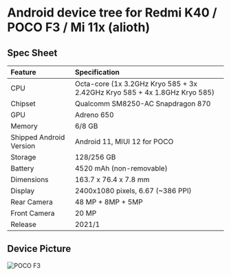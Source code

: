 # Android device tree for Redmi K40 / POCO F3 / Mi 11x (alioth)

## Spec Sheet

| Feature                 | Specification                     |
| :---------------------- | :-------------------------------- |
| CPU                     | Octa-core (1x 3.2GHz Kryo 585 + 3x 2.42GHz Kryo 585 + 4x 1.8GHz Kryo 585)
| Chipset                 | Qualcomm SM8250-AC Snapdragon 870 |
| GPU                     | Adreno 650                        |
| Memory                  | 6/8 GB                            |
| Shipped Android Version | Android 11, MIUI 12 for POCO      |
| Storage                 | 128/256 GB                        |
| Battery                 | 4520 mAh (non-removable)          |
| Dimensions              | 163.7 x 76.4 x 7.8 mm             |
| Display                 | 2400x1080 pixels, 6.67 (~386 PPI) |
| Rear Camera             | 48 MP + 8MP + 5MP                 |
| Front Camera            | 20 MP                             |
| Release                 | 2021/1                            |

## Device Picture

 ![POCO F3](https://imgur.com/yEUWE72.jpg)
